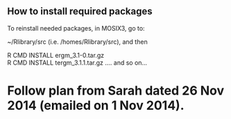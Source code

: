 ## How to install required packages

To reinstall needed packages, in MOSIX3, go to:

~/Rlibrary/src (i.e. /homes/Rlibrary/src), and then

R CMD INSTALL ergm_3.1-0.tar.gz  
R CMD INSTALL tergm_3.1.1.tar.gz ....
and so on...

# Follow plan from Sarah dated 26 Nov 2014 (emailed on 1 Nov 2014).



   
   
